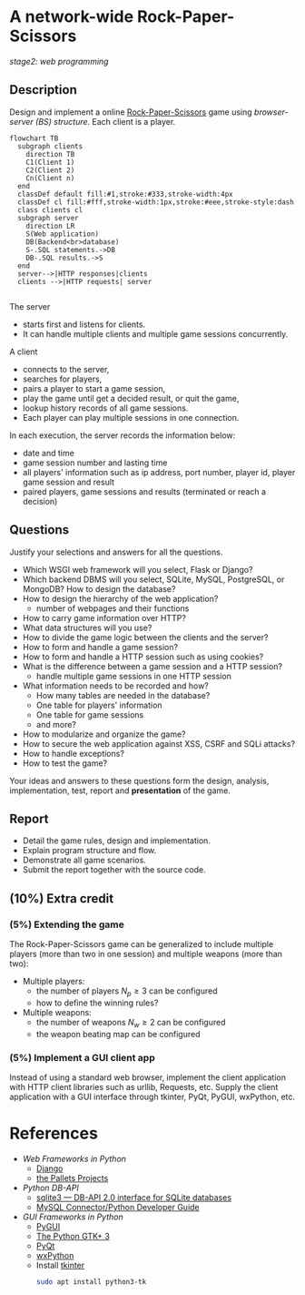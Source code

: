 # A network-wide Rock-Paper-Scissors
_stage2: web programming_

## Description
Design and implement a online [Rock-Paper-Scissors](https://en.wikipedia.org/wiki/Rock_paper_scissors) game using *browser-server (BS) structure*. Each client is a player.

```mermaid
flowchart TB
  subgraph clients
    direction TB
    C1(Client 1)
    C2(Client 2)
    Cn(Client n)
  end
  classDef default fill:#1,stroke:#333,stroke-width:4px
  classDef cl fill:#fff,stroke-width:1px,stroke:#eee,stroke-style:dash
  class clients cl
  subgraph server
    direction LR
    S(Web application)
    DB(Backend<br>database)
    S-.SQL statements.->DB
    DB-.SQL results.->S
  end
  server-->|HTTP responses|clients
  clients -->|HTTP requests| server
  
```

The server 
- starts first and listens for clients. 
- It can handle multiple clients and multiple game sessions concurrently. 

A client 
- connects to the server, 
- searches for players, 
- pairs a player to start a game session, 
- play the game until get a decided result, or quit the game, 
- lookup history records of all game sessions. 
- Each player can play multiple sessions in one connection.

In each execution, the server records the information below:
- date and time
- game session number and lasting time
- all players' information such as ip address, port number, player id, player game session and result
- paired players, game sessions and results (terminated or reach a decision)


## Questions
Justify your selections and answers for all the questions.

- Which WSGI web framework will you select, Flask or Django? 
- Which backend DBMS will you select, SQLite, MySQL, PostgreSQL, or MongoDB? How to design the database?
- How to design the hierarchy of the web application?
  - number of webpages and their functions
- How to carry game information over HTTP?
- What data structures will you use? 
- How to divide the game logic between the clients and the server?
- How to form and handle a game session?
- How to form and handle a HTTP session such as using cookies?
- What is the difference between a game session and a HTTP session?
  - handle multiple game sessions in one HTTP session
- What information needs to be recorded and how?
  - How many tables are needed in the database?
  - One table for players' information
  - One table for game sessions
  - and more?
- How to modularize and organize the game?
- How to secure the web application against XSS, CSRF and SQLi attacks?
- How to handle exceptions?
- How to test the game?


Your ideas and answers to these questions form the design, analysis, implementation, test, report and **presentation** of the game.

## Report
- Detail the game rules, design and implementation. 
- Explain program structure and flow.
- Demonstrate all game scenarios.
- Submit the report together with the source code.


## (10%) Extra credit
### (5%) Extending the game
The Rock-Paper-Scissors game can be generalized to include multiple players (more than two in one session) and multiple weapons (more than two):
- Multiple players: 
  - the number of players $N_p≥3$ can be configured
  - how to define the winning rules?
- Multiple weapons: 
  - the number of weapons $N_w ≥ 2$ can be configured
  - the weapon beating map can be configured
### (5%) Implement a GUI client app
Instead of using a standard web browser, implement the client application with HTTP client libraries such as urllib, Requests, etc. Supply the client application with a GUI interface through tkinter, PyQt, PyGUI, wxPython, etc.

# References
- *Web Frameworks in Python*
  - [Django](https://www.djangoproject.com/)
  - [the Pallets Projects](https://palletsprojects.com/)
- *Python DB-API*
  - [sqlite3 — DB-API 2.0 interface for SQLite databases](https://docs.python.org/3/library/sqlite3.html)
  - [MySQL Connector/Python Developer Guide](https://dev.mysql.com/doc/connector-python/en/)
- *GUI Frameworks in Python*
  - [PyGUI](https://dearpygui.readthedocs.io/)
  - [The Python GTK+ 3](https://python-gtk-3-tutorial.readthedocs.io/)
  - [PyQt](https://wiki.python.org/moin/PyQt)
  - [wxPython](https://wxpython.org/index.html)
  - Install [tkinter](https://tkdocs.com/)
    ```bash
    sudo apt install python3-tk
    ```
